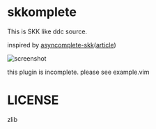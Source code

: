 # skkomplete

This is SKK like ddc source.

inspired by
[asyncomplete-skk](https://github.com/mattn/asyncomplete-skk.vim)([article](https://zenn.dev/mattn/articles/5a84f6a09f907c374577))

![screenshot](https://user-images.githubusercontent.com/36663503/200161810-01fd906f-42c2-4cfa-95f3-f5eaf1ef8517.gif)

this plugin is incomplete. please see example.vim

# LICENSE

zlib
